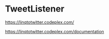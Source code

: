 TweetListener
=============
https://linqtotwitter.codeplex.com/


   https://linqtotwitter.codeplex.com/documentation
